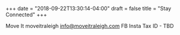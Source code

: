 +++
date = "2018-09-22T13:30:14-04:00"
draft = false
title = "Stay Connected"
+++

Move It moveitraleigh
info@moveitraleigh.com
FB
Insta
Tax ID - TBD
